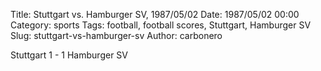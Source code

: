 Title: Stuttgart vs. Hamburger SV, 1987/05/02
Date: 1987/05/02 00:00
Category: sports
Tags: football, football scores, Stuttgart, Hamburger SV
Slug: stuttgart-vs-hamburger-sv
Author: carbonero


Stuttgart 1 - 1 Hamburger SV
